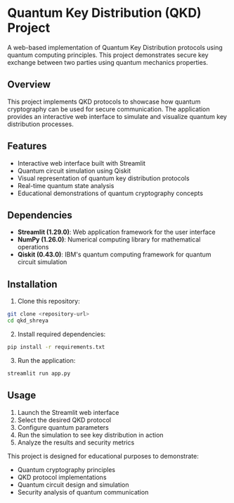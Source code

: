 # Quantum Key Distribution (QKD) Project

A web-based implementation of Quantum Key Distribution protocols using quantum computing principles. This project demonstrates secure key exchange between two parties using quantum mechanics properties.

## Overview

This project implements QKD protocols to showcase how quantum cryptography can be used for secure communication. The application provides an interactive web interface to simulate and visualize quantum key distribution processes.

## Features

- Interactive web interface built with Streamlit
- Quantum circuit simulation using Qiskit
- Visual representation of quantum key distribution protocols
- Real-time quantum state analysis
- Educational demonstrations of quantum cryptography concepts

## Dependencies

- **Streamlit (1.29.0)**: Web application framework for the user interface
- **NumPy (1.26.0)**: Numerical computing library for mathematical operations
- **Qiskit (0.43.0)**: IBM's quantum computing framework for quantum circuit simulation

## Installation

1. Clone this repository:
```bash
git clone <repository-url>
cd qkd_shreya
```

2. Install required dependencies:
```bash
pip install -r requirements.txt
```

3. Run the application:
```bash
streamlit run app.py
```

## Usage

1. Launch the Streamlit web interface
2. Select the desired QKD protocol
3. Configure quantum parameters
4. Run the simulation to see key distribution in action
5. Analyze the results and security metrics


This project is designed for educational purposes to demonstrate:
- Quantum cryptography principles
- QKD protocol implementations
- Quantum circuit design and simulation
- Security analysis of quantum communication

